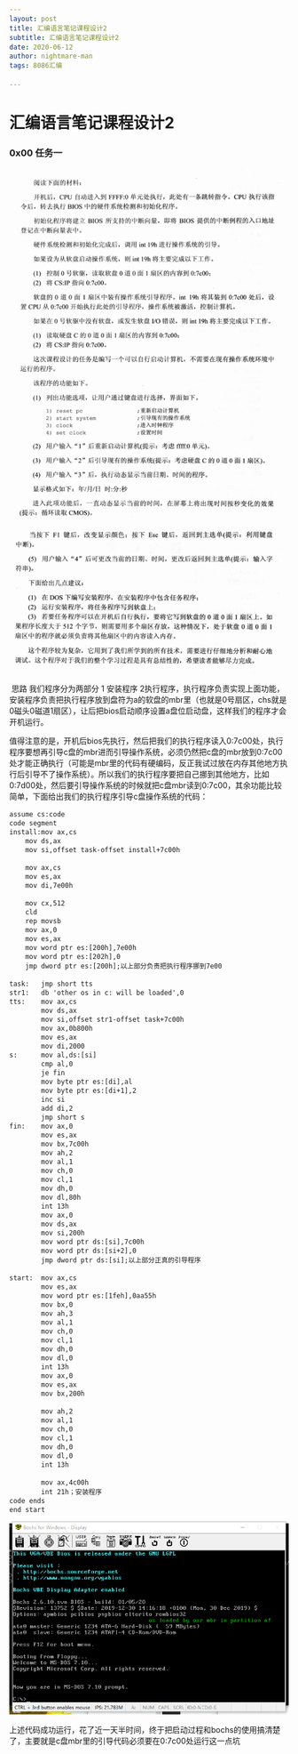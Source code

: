 ```yaml
---
layout: post
title: 汇编语言笔记课程设计2
subtitle: 汇编语言笔记课程设计2
date: 2020-06-12
author: nightmare-man
tags: 8086汇编

---
```


# 汇编语言笔记课程设计2

### 0x00 任务一

![QQ截图20200612220449](/assets/img/QQ截图20200612220449.png)

![QQ截图20200612220456](/assets/img/QQ截图20200612220456.png)

​		思路 我们程序分为两部分 1 安装程序 2执行程序，执行程序负责实现上面功能，安装程序负责把执行程序放到盘符为a的软盘的mbr里（也就是0号扇区，chs就是0磁头0磁道1扇区），让后把bios启动顺序设置a盘位启动盘，这样我们的程序才会开机运行。

​		值得注意的是，开机后bios先执行，然后把我们的执行程序读入0:7c00处，执行程序要想再引导c盘的mbr进而引导操作系统，必须仍然把c盘的mbr放到0:7c00处才能正确执行（可能是mbr里的代码有硬编码，反正我试过放在内存其他地方执行后引导不了操作系统）。所以我们的执行程序要把自己挪到其他地方，比如0:7d00处，然后要引导操作系统的时候就把c盘mbr读到0:7c00，其余功能比较简单，下面给出我们的执行程序引导c盘操作系统的代码：

```assembly
assume cs:code
code segment
install:mov ax,cs
	mov ds,ax
	mov si,offset task-offset install+7c00h

	mov ax,cs
	mov es,ax
	mov di,7e00h

	mov cx,512
	cld
	rep movsb
	mov ax,0
	mov es,ax
	mov word ptr es:[200h],7e00h
	mov word ptr es:[202h],0
	jmp dword ptr es:[200h];以上部分负责把执行程序挪到7e00

task:   jmp short tts
str1:   db 'other os in c: will be loaded',0
tts:    mov ax,cs
        mov ds,ax
        mov si,offset str1-offset task+7c00h
        mov ax,0b800h
        mov es,ax
        mov di,2000
s:      mov al,ds:[si]
        cmp al,0
        je fin
        mov byte ptr es:[di],al
        mov byte ptr es:[di+1],2
        inc si
        add di,2
        jmp short s
fin:    mov ax,0
        mov es,ax
        mov bx,7c00h
        mov ah,2
        mov al,1
        mov ch,0
        mov cl,1
        mov dh,0
        mov dl,80h
        int 13h
        mov ax,0
        mov ds,ax
        mov si,200h
        mov word ptr ds:[si],7c00h
        mov word ptr ds:[si+2],0
        jmp dword ptr ds:[si];以上部分正真的引导程序
        
start:  mov ax,cs
        mov es,ax
        mov word ptr es:[1feh],0aa55h
        mov bx,0
        mov ah,3
        mov al,1
        mov ch,0
        mov cl,1
        mov dh,0
        mov dl,0
        int 13h
        mov ax,0
        mov es,ax
        mov bx,200h

        mov ah,2
        mov al,1
        mov ch,0
        mov cl,1
        mov dh,0
        mov dl,0
        int 13h

        mov ax,4c00h
        int 21h；安装程序
code ends
end start
```

![QQ截图20200612220254](/assets/img/QQ截图20200612220254.png)

​		上述代码成功运行，花了近一天半时间，终于把启动过程和bochs的使用搞清楚了，主要就是c盘mbr里的引导代码必须要在0:7c00处运行这一点坑

